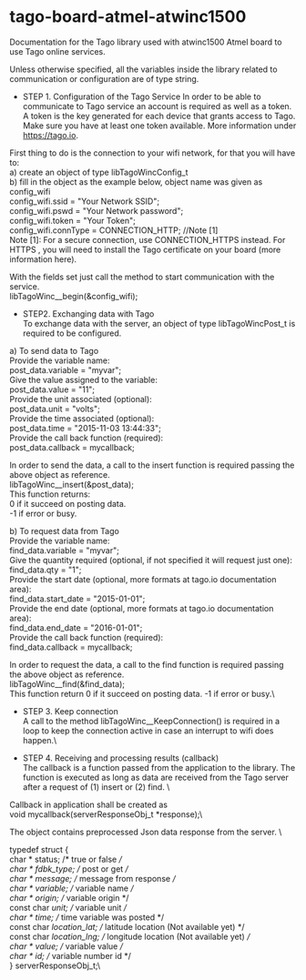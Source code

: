 # tago-board-atmel-atwinc1500
Documentation for the Tago library used with atwinc1500 Atmel board to use Tago online services.

Unless otherwise specified, all the variables inside the library related to communication or configuration are of type string. 

- STEP 1. Configuration of the Tago Service
In order to be able to communicate to Tago service an account is required as well as a token. A token is the key generated for each device that grants access to Tago. Make sure you have at least one token available. More information under https://tago.io. 

First thing to do is the connection to your wifi network, for that you will have to:\
a) create an object of type libTagoWincConfig_t\
b) fill in the object as the example below, object name was given as config_wifi\
  config_wifi.ssid  = "Your Network SSID";\
  config_wifi.pswd  = "Your Network password";\
  config_wifi.token = "Your Token";\
  config_wifi.connType = CONNECTION_HTTP;		//Note [1]	\
Note [1]: For a secure connection, use CONNECTION_HTTPS instead. For HTTPS , you will need to install the Tago certificate on your board (more information here).

With the fields set just call the method to start communication with the service.\
  libTagoWinc__begin(&config_wifi);

- STEP2. Exchanging data with Tago\
To exchange data with the server, an object of type libTagoWincPost_t is required to be configured. 

a) To send data to Tago\
	Provide the variable name:\
	  post_data.variable = "myvar";\
	Give the value assigned to the variable:\
	  post_data.value    = "11";\
	Provide the unit associated (optional):\
	  post_data.unit     = "volts";\
	Provide the time associated (optional):\
	  post_data.time     = "2015-11-03 13:44:33";\
	Provide the call back function (required):\
	  post_data.callback = mycallback;

In order to send the data, a call to the insert function is required passing the above object as reference.\
  libTagoWinc__insert(&post_data);\
This function returns:\
 0 if it succeed on posting data. \
-1 if error or busy. 

b) To request data from Tago\
	Provide the variable name:\
	  find_data.variable = "myvar";\
	Give the quantity required (optional, if not specified it will request just one):\
	  find_data.qty    = "1";\
	Provide the start date (optional, more formats at tago.io documentation area):\
	  find_data.start_date = "2015-01-01";\
	Provide the end date (optional, more formats at tago.io documentation area):\
	  find_data.end_date = "2016-01-01";\
	Provide the call back function (required):\
	  find_data.callback = mycallback;

In order to request the data, a call to the find function is required passing the above object as reference.\
  libTagoWinc__find(&find_data);\
This function return 0 if it succeed on posting data. -1 if error or busy.\ 

- STEP 3. Keep connection\
  A call to the method libTagoWinc__KeepConnection() is required in a loop to keep the connection active in case an interrupt to wifi does happen.\

- STEP 4. Receiving and processing results (callback)\
  The callback is a function passed from the application to the library. The function is executed as long as data are received from the Tago server after a request of (1) insert or (2) find. \

Callback in application shall be created as\
  void mycallback(serverResponseObj_t *response);\
  
The object contains preprocessed Json data response from the server. \

typedef struct {\
	char * status;		/* true or false */ \
	char * fdbk_type;	/* post or get */\
	char * message;		/* message from response */	\
	char * variable;  /* variable name */\
	char * origin;    /* variable origin */\
	const char *unit; /* variable unit */\
	char * time;      /* time variable was posted */\
	const char *location_lat; /* latitude location (Not available yet) */\
	const char *location_lng; /* longitude location (Not available yet) */\
	char * value;     /* variable value */\
	char * id;        /* variable number id */\
} serverResponseObj_t;\
